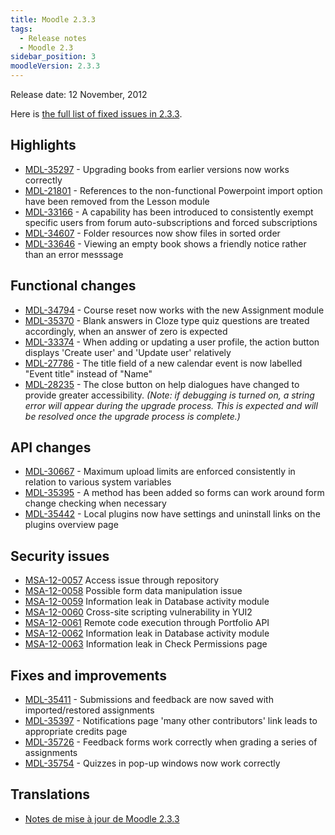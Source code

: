 ```yaml
---
title: Moodle 2.3.3
tags:
  - Release notes
  - Moodle 2.3
sidebar_position: 3
moodleVersion: 2.3.3
---
```

Release date: 12 November, 2012

Here is [the full list of fixed issues in 2.3.3](https://moodle.atlassian.net/issues/?jql=project%20%3D%20mdl%20AND%20resolution%20%3D%20fixed%20AND%20fixVersion%20in%20(%222.3.3%22)%20ORDER%20BY%20priority%20DESC).

## Highlights

- [MDL-35297](https://moodle.atlassian.net/browse/MDL-35297) - Upgrading books from earlier versions now works correctly
- [MDL-21801](https://moodle.atlassian.net/browse/MDL-21801) - References to the non-functional Powerpoint import option have been removed from the Lesson module
- [MDL-33166](https://moodle.atlassian.net/browse/MDL-33166) - A capability has been introduced to consistently exempt specific users from forum auto-subscriptions and forced subscriptions
- [MDL-34607](https://moodle.atlassian.net/browse/MDL-34607) - Folder resources now show files in sorted order
- [MDL-33646](https://moodle.atlassian.net/browse/MDL-33646) - Viewing an empty book shows a friendly notice rather than an error messsage

## Functional changes

- [MDL-34794](https://moodle.atlassian.net/browse/MDL-34794) - Course reset now works with the new Assignment module
- [MDL-35370](https://moodle.atlassian.net/browse/MDL-35370) - Blank answers in Cloze type quiz questions are treated accordingly, when an answer of zero is expected
- [MDL-33374](https://moodle.atlassian.net/browse/MDL-33374) - When adding or updating a user profile, the action button displays 'Create user' and 'Update user' relatively
- [MDL-27786](https://moodle.atlassian.net/browse/MDL-27786) - The title field of a new calendar event is now labelled "Event title" instead of "Name"
- [MDL-28235](https://moodle.atlassian.net/browse/MDL-28235) - The close button on help dialogues have changed to provide greater accessibility. *(Note: if debugging is turned on, a string error will appear during the upgrade process. This is expected and will be resolved once the upgrade process is complete.)*

## API changes

- [MDL-30667](https://moodle.atlassian.net/browse/MDL-30667) - Maximum upload limits are enforced consistently in relation to various system variables
- [MDL-35395](https://moodle.atlassian.net/browse/MDL-35395) - A method has been added so forms can work around form change checking when necessary
- [MDL-35442](https://moodle.atlassian.net/browse/MDL-35442) - Local plugins now have settings and uninstall links on the plugins overview page

## Security issues

- [MSA-12-0057](https://moodle.org/mod/forum/discuss.php?d=216155) Access issue through repository
- [MSA-12-0058](https://moodle.org/mod/forum/discuss.php?d=216156) Possible form data manipulation issue
- [MSA-12-0059](https://moodle.org/mod/forum/discuss.php?d=216157) Information leak in Database activity module
- [MSA-12-0060](https://moodle.org/mod/forum/discuss.php?d=216158) Cross-site scripting vulnerability in YUI2
- [MSA-12-0061](https://moodle.org/mod/forum/discuss.php?d=216159) Remote code execution through Portfolio API
- [MSA-12-0062](https://moodle.org/mod/forum/discuss.php?d=216160) Information leak in Database activity module
- [MSA-12-0063](https://moodle.org/mod/forum/discuss.php?d=216161) Information leak in Check Permissions page

## Fixes and improvements

- [MDL-35411](https://moodle.atlassian.net/browse/MDL-35411) - Submissions and feedback are now saved with imported/restored assignments
- [MDL-35397](https://moodle.atlassian.net/browse/MDL-35397) - Notifications page 'many other contributors' link leads to appropriate credits page
- [MDL-35726](https://moodle.atlassian.net/browse/MDL-35726) - Feedback forms work correctly when grading a series of assignments
- [MDL-35754](https://moodle.atlassian.net/browse/MDL-35754) - Quizzes in pop-up windows now work correctly

## Translations

- [Notes de mise à jour de Moodle 2.3.3](https://docs.moodle.org/fr/Notes_de_mise_à_jour_de_Moodle_2.3.3)
